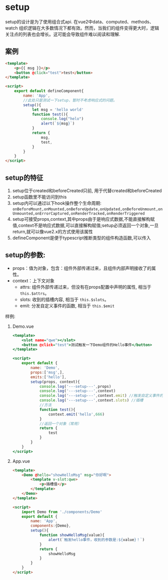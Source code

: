 # setup

setup的设计是为了使用组合式api. 在vue2中data、computed、methods、watch 组织逻辑在大多数情况下都有效。然而，当我们的组件变得更大时，逻辑关注点的列表也会增长。这可能会导致组件难以阅读和理解.

## 案例

```html
<template>
    <p>{{ msg }}</p>
    <button @click="test">test</button>
</template>

<script>
	export default defineComponent{
		name: 'App',
		//此处只是测试一下setup，暂时不考虑响应式的问题。
        setup(){
            let msg = 'hello world'
            function test(){
                console.log("helo")
                alert(`${msg}`)
            }
            return {
                msg,
                test,
            }
        }
	}
</script>
```


## setup的特征

1. setup位于created和beforeCreated只前, 用于代替created和beforeCreated
2. setup函数里不能访问到this
3. setup内可以通过以下hook操作整个生命周期: `onBeforeMount,onMounted,onBeforeUpdate,onUpdated,onBeforeUnmount,onUnmounted,onErrorCaptured,onRenderTracked,onRenderTriggered`
4. setup可接受props,context,其中props由于是响应式数据,不能直接解构赋值,context不是响应式数据,可以直接解构赋值;setup必须返回一个对象,一旦return,就可以像vue2.x的方式使用该属性
5. defineComponent是便于typescript推断类型的组件构造函数,可以传入


## setup的参数: 
- props：值为对象，包含：组件外部传递过来，且组件内部声明接收了的属性。
- context：上下文对象
    - attrs: 组件外部传递过来，但没有在props配置中声明的属性, 相当于 `this.$attrs`。
    - slots: 收到的插槽内容, 相当于 ```this.$slots```。
    - emit: 分发自定义事件的函数, 相当于 ```this.$emit```

样例: 

1. Demo.vue

	```htm
	<template>
		<slot name="qwe"></slot>
		<button @click="test">测试触发一下Demo组件的Hello事件</button>
	</template>

	<script>
		export default {
			name: 'Demo',
			props:['msg',],
			emits:['hello'],
			setup(props, context){
				console.log('---setup---',props)
				console.log('---setup---',context)
				console.log('---setup---',context.emit) //触发自定义事件的。
				console.log('---setup---',context.slots) //插槽
				//方法
				function test(){
					context.emit('hello',666)
				}
				//返回一个对象（常用）
				return {
					test
				}
			}
		}
	</script>
	```

2. App.vue


	```html
	<template>
		<Demo @hello="showHelloMsg" msg="你好啊">
			<template v-slot:qwe>
				<p>插槽值</p>
			</template>
		</Demo>
	</template>

	<script>
		import Demo from './components/Demo'
		export default {
			name: 'App',
			components:{Demo},
			setup(){
				function showHelloMsg(value){
					alert(`触发hello事件，收到的参数是:${value}！`)
				}
				return {
					showHelloMsg
				}
			}
		}
	</script>
	```
